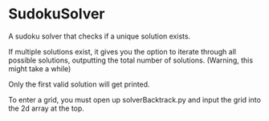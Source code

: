 # SudokuSolver

A sudoku solver that checks if a unique solution exists. 

If multiple solutions exist, it gives you the option to iterate through all possible solutions, outputting the total number of solutions. (Warning, this might take a while)

Only the first valid solution will get printed.

To enter a grid, you must open up solverBacktrack.py and input the grid into the 2d array at the top.